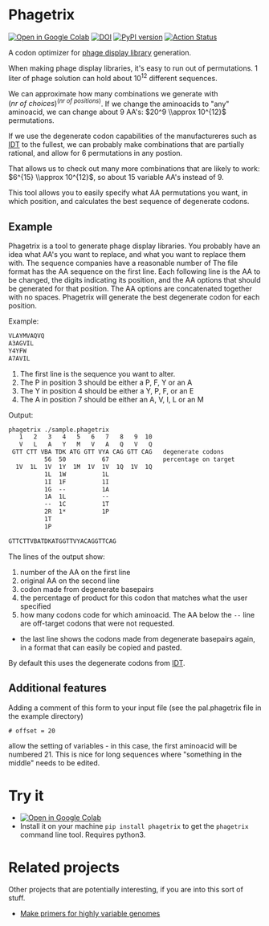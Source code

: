 # Phagetrix

[![Open in Google Colab](https://colab.research.google.com/assets/colab-badge.svg)](https://colab.research.google.com/github/retospect/phagetrix/blob/main/examples/phagetrix.ipynb)
[![DOI](https://zenodo.org/badge/DOI/10.5281/zenodo.7676572.svg)](https://doi.org/10.5281/zenodo.7676572)
[![PyPI version](https://badge.fury.io/py/phagetrix.svg)](https://badge.fury.io/py/phagetrix)
[![Action Status](https://github.com/retospect/phagetrix/actions/workflows/check.yml/badge.svg)](https://github.com/retospect/phagetrix/actions/workflows/check.yml)

A codon optimizer for
[phage display library](<https://bio.libretexts.org/Bookshelves/Biochemistry/Supplemental_Modules_(Biochemistry)/4._Biotechnology_2/4.3%3A_M13_Phage_Display_Libraries>)
generation.

When making phage display libraries, it's easy to run out of permutations. 1
liter of phage solution can hold about $10^{12}$ different sequences.

We can approximate how many combinations we generate with 
$(nr\ of\ choices)^{(nr\ of\ positions)}$. 
If we change the aminoacids to "any" aminoacid, we can change about 9 AA's: 
$20^9 \\approx 10^{12}$ permutations.

If we use the degenerate codon capabilities of the manufactureres such as
[IDT](<https://www.idtdna.com/pages/support/faqs/what-are-the-base-degeneracy-codes-that-you-use-(eg.-r-w-k-v-s)->)
to the fullest, we can probably make combinations that are partially rational,
and allow for 6 permutations in any postion.

That allows us to check out many more combinations that are likely to work:
$6^{15} \\approx 10^{12}$, so about 15 variable AA's instead of 9.

This tool allows you to easily specify what AA permutations you want, in which
position, and calculates the best sequence of degenerate codons.

## Example

Phagetrix is a tool to generate phage display libraries. You probably have an
idea what AA's you want to replace, and what you want to replace them with. The
sequence companies have a reasonable number of The file format has the AA
sequence on the first line. Each following line is the AA to be changed, the
digits indicating its position, and the AA options that should be generated for
that position. The AA options are concatenated together with no spaces.
Phagetrix will generate the best degenerate codon for each position.

Example:

```txt
VLAYMVAQVQ
A3AGVIL
Y4YFW
A7AVIL
```

1. The first line is the sequence you want to alter.
1. The P in position 3 should be either a P, F, Y or an A
1. The Y in position 4 should be either a Y, P, F, or an E
1. The A in position 7 should be either an A, V, I, L or an M

Output:

```txt
phagetrix ./sample.phagetrix
   1   2   3   4   5   6   7   8   9  10
   V   L   A   Y   M   V   A   Q   V   Q
 GTT CTT VBA TDK ATG GTT VYA CAG GTT CAG   degenerate codons
          56  50          67               percentage on target
  1V  1L  1V  1Y  1M  1V  1V  1Q  1V  1Q
          1L  1W          1L
          1I  1F          1I
          1G  --          1A
          1A  1L          --
          --  1C          1T
          2R  1*          1P
          1T
          1P

GTTCTTVBATDKATGGTTVYACAGGTTCAG
```

The lines of the output show:

1. number of the AA on the first line
1. original AA on the second line
1. codon made from degenerate basepairs
1. the percentage of product for this codon that matches what the user specified
1. how many codons code for which aminoacid. The AA below the `--` line are
   off-target codons that were not requested.

- the last line shows the codons made from degenerate basepairs again, in a
  format that can easily be copied and pasted.

By default this uses the degenerate codons from
[IDT](<https://www.idtdna.com/pages/support/faqs/what-are-the-base-degeneracy-codes-that-you-use-(eg.-r-w-k-v-s)->).

## Additional features

Adding a comment of this form to your input file (see the pal.phagetrix file in
the example directory)

```txt
# offset = 20
```

allow the setting of variables - in this case, the first aminoacid will be
numbered 21. This is nice for long sequences where "something in the middle"
needs to be edited.

# Try it

- [![Open in Google Colab](https://colab.research.google.com/assets/colab-badge.svg)](https://colab.research.google.com/github/retospect/phagetrix/blob/main/examples/phagetrix.ipynb)
- Install it on your machine `pip install phagetrix` to get the `phagetrix`
  command line tool. Requires python3.

# Related projects

Other projects that are potentially interesting, if you are into this sort of
stuff.

- [Make primers for highly variable genomes](https://github.com/jonas-fuchs/varVAMP)
